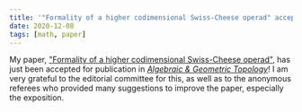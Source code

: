 ```yaml
---
title: '"Formality of a higher codimensional Swiss-Cheese operad" accepted in *Algebraic & Geometric Topology*'
date: 2020-12-08
tags: [math, paper]
---
```


My paper, ["Formality of a higher codimensional Swiss-Cheese operad"](/research/codim-swiss-cheese), has just been accepted for publication in [_Algebraic & Geometric Topology_](https://msp.org/agt/)!
I am very grateful to the editorial committee for this, as well as to the anonymous referees who provided many suggestions to improve the paper, especially the exposition.

